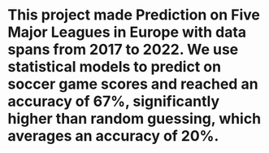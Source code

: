 # This project made Prediction on Five Major Leagues in Europe with data spans from 2017 to 2022. We use statistical models to predict on soccer game scores and reached an accuracy of 67%, significantly higher than random guessing, which averages an accuracy of 20%. 



